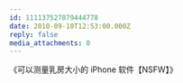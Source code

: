 ```yaml
---
id: 111137527879444778
date: 2010-09-10T12:53:00.000Z
reply: false
media_attachments: 0
---
```


《可以测量乳房大小的 iPhone 软件【NSFW】》​​​​

